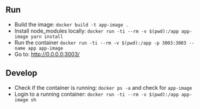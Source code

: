## Run

- Build the image: `docker build -t app-image .`
- Install node_modules locally: `docker run -ti --rm -v $(pwd):/app app-image yarn install`
- Run the container `docker run -ti --rm -v $(pwd):/app -p 3003:3003 --name app app-image`
- Go to: http://0.0.0.0:3003/

## Develop

- Check if the container is running: `docker ps -a` and check for `app-image`
- Login to a running container: `docker run -ti --rm -v $(pwd):/app app-image sh`
